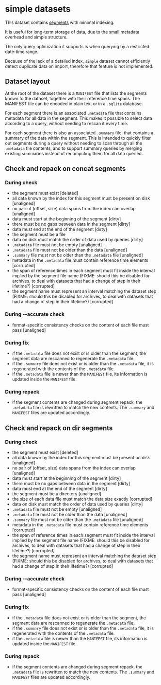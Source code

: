 # simple datasets

This dataset contains [segments](segments.md) with minimal indexing.

It is useful for long-term storage of data, due to the small metadata overhead
and simple structure.

The only query optimization it supports is when querying by a restricted
date-time range.

Because of the lack of a detailed index, `simple` dataset cannot efficiently
detect duplicate data on import, therefore that feature is not implemented.

## Dataset layout

At the root of the dataset there is a `MANIFEST` file that lists the segments
known to the dataset, together with their reference time spans. The MANIFEST
file can be encoded in plain text or in a `.sqlite` database.

For each segment there is an associated `.metadata` file that contains metadata
for all data in the segment. This makes it possible to select data according to
a query, without needing to rescan it every time.

For each segment there is also an associated `.summary` file, that contains a
summary of the data within the segment. This is intended to quickly filter out
segments during a query without needing to scan through all the `.metadata`
file contents, and to support summary queries by merging existing summaries
instead of recomputing them for all data queried.

## Check and repack on concat segments

### During check

- the segment must exist [deleted]
- all data known by the index for this segment must be present on disk [unaligned]
- no pair of (offset, size) data spans from the index can overlap [unaligned]
- data must start at the beginning of the segment [dirty]
- there must be no gaps between data in the segment [dirty]
- data must end at the end of the segment [dirty]
- the segment must be a file
- data on disk must match the order of data used by queries [dirty]
- `.metadata` file must not be empty [unaligned]
- `.metadata` file must not be older than the data [unaligned]
- `.summary` file must not be older than the `.metadata` file [unaligned]
- metadata in the `.metadata` file must contain reference time elements [corrupted]
- the span of reference times in each segment must fit inside the interval
  implied by the segment file name (FIXME: should this be disabled for
  archives, to deal with datasets that had a change of step in their lifetime?) [corrupted]
- the segment name must represent an interval matching the dataset step
  (FIXME: should this be disabled for archives, to deal with datasets that had
  a change of step in their lifetime?) [corrupted]

### During --accurate check

- format-specific consistency checks on the content of each file must pass [unaligned]

### During fix

- if the `.metadata` file does not exist or is older than the segment, the
  segment data are rescanned to regenerate the `.metadata` file.
- if the `.summary` file does not exist or is older than the `.metadata` file,
  it is regenerated with the contents of the `.metadata` file.
- if the `.metadata` file is newer than the `MANIFEST` file, its information
  is updated inside the `MANIFEST` file.


### During repack

- if the segment contents are changed during segment repack, the
  `.metadata` file is rewritten to match the new contents. The `.summary` and
  `MANIFEST` files are updated accordingly.


## Check and repack on dir segments

### During check

- the segment must exist [deleted]
- all data known by the index for this segment must be present on disk [unaligned]
- no pair of (offset, size) data spans from the index can overlap [unaligned]
- data must start at the beginning of the segment [dirty]
- there must be no gaps between data in the segment [dirty]
- data must end at the end of the segment [dirty]
- the segment must be a directory [unaligned]
- the size of each data file must match the data size exactly [corrupted]
- data on disk must match the order of data used by queries [dirty]
- `.metadata` file must not be empty [unaligned]
- `.metadata` file must not be older than the data [unaligned]
- `.summary` file must not be older than the `.metadata` file [unaligned]
- metadata in the `.metadata` file must contain reference time elements [corrupted]
- the span of reference times in each segment must fit inside the interval
  implied by the segment file name (FIXME: should this be disabled for
  archives, to deal with datasets that had a change of step in their lifetime?) [corrupted]
- the segment name must represent an interval matching the dataset step
  (FIXME: should this be disabled for archives, to deal with datasets that had
  a change of step in their lifetime?) [corrupted]

### During --accurate check

- format-specific consistency checks on the content of each file must pass [unaligned]

### During fix

- if the `.metadata` file does not exist or is older than the segment, the
  segment data are rescanned to regenerate the `.metadata` file.
- if the `.summary` file does not exist or is older than the `.metadata` file,
  it is regenerated with the contents of the `.metadata` file.
- if the `.metadata` file is newer than the `MANIFEST` file, its information
  is updated inside the `MANIFEST` file.


### During repack

- if the segment contents are changed during segment repack, the
  `.metadata` file is rewritten to match the new contents. The `.summary` and
  `MANIFEST` files are updated accordingly.
